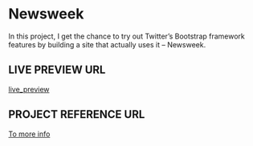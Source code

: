 # Newsweek
In this project, I get the chance to try out Twitter’s Bootstrap framework features by building a site that actually uses it – Newsweek. 


## LIVE PREVIEW URL
[live_preview](http://htmlpreview.github.io/?https://https://github.com/jcromerohdz/Newsweek/blob/layout/index.html)


## PROJECT REFERENCE URL
[To more info ](https://https://www.theodinproject.com/courses/html5-and-css3/lessons/using-bootstrap)